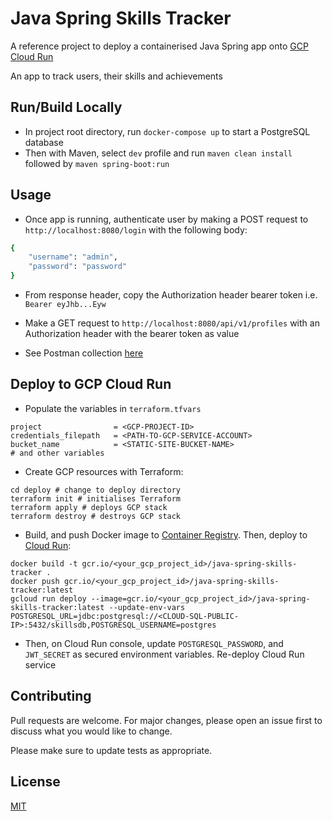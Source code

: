 # Java Spring Skills Tracker

A reference project to deploy a containerised Java Spring app onto [GCP Cloud Run](https://cloud.google.com/run)

An app to track users, their skills and achievements

## Run/Build Locally

- In project root directory, run `docker-compose up` to start a PostgreSQL database
- Then with Maven, select `dev` profile and run `maven clean install` followed by `maven spring-boot:run`

## Usage

- Once app is running, authenticate user by making a POST request to `http://localhost:8080/login` with the following body:

```bash
{
    "username": "admin",
    "password": "password"
}
```

- From response header, copy the Authorization header bearer token i.e. `Bearer eyJhb...Eyw`

- Make a GET request to `http://localhost:8080/api/v1/profiles` with an Authorization header with the bearer token as value

- See Postman collection [here](https://www.getpostman.com/collections/b8d3e24049479e11bdbd)

## Deploy to GCP Cloud Run

- Populate the variables in `terraform.tfvars`

```
project                = <GCP-PROJECT-ID>
credentials_filepath   = <PATH-TO-GCP-SERVICE-ACCOUNT>
bucket_name            = <STATIC-SITE-BUCKET-NAME>
# and other variables
```

- Create GCP resources with Terraform:

```
cd deploy # change to deploy directory
terraform init # initialises Terraform
terraform apply # deploys GCP stack
terraform destroy # destroys GCP stack
```

- Build, and push Docker image to [Container Registry](https://cloud.google.com/container-registry). Then, deploy to [Cloud Run](https://cloud.google.com/run):

```
docker build -t gcr.io/<your_gcp_project_id>/java-spring-skills-tracker .
docker push gcr.io/<your_gcp_project_id>/java-spring-skills-tracker:latest
gcloud run deploy --image=gcr.io/<your_gcp_project_id>/java-spring-skills-tracker:latest --update-env-vars POSTGRESQL_URL=jdbc:postgresql://<CLOUD-SQL-PUBLIC-IP>:5432/skillsdb,POSTGRESQL_USERNAME=postgres
```

- Then, on Cloud Run console, update `POSTGRESQL_PASSWORD`, and `JWT_SECRET` as secured environment variables. Re-deploy Cloud Run service

## Contributing

Pull requests are welcome. For major changes, please open an issue first to discuss what you would like to change.

Please make sure to update tests as appropriate.

## License

[MIT](https://choosealicense.com/licenses/mit/)
